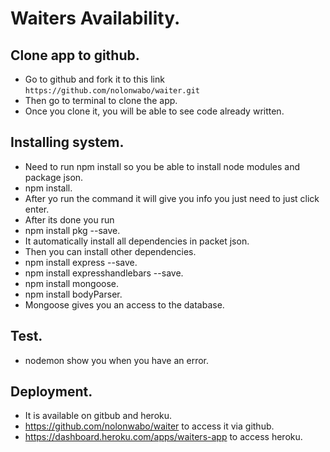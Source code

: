 # Waiters Availability.

## Clone app to github.
- Go to github and fork it to this link `https://github.com/nolonwabo/waiter.git`
- Then go to terminal to clone the app.
- Once you clone it, you will be able to see code already written.

## Installing system.
- Need to run npm install so you be able to install node modules and package json.
- npm install.
- After yo run the command it will give you info you just need to just click enter.
- After its done you run
- npm install pkg --save.
- It automatically install all dependencies in packet json.
- Then you can install other dependencies.
- npm install express --save.
- npm install expresshandlebars --save.
- npm install mongoose.
- npm install bodyParser.
- Mongoose gives you an access to the database.

## Test.
- nodemon show you when you have an error.

## Deployment.
- It is available on gitbub and heroku.
- https://github.com/nolonwabo/waiter to access it via github.
- https://dashboard.heroku.com/apps/waiters-app to access heroku.
